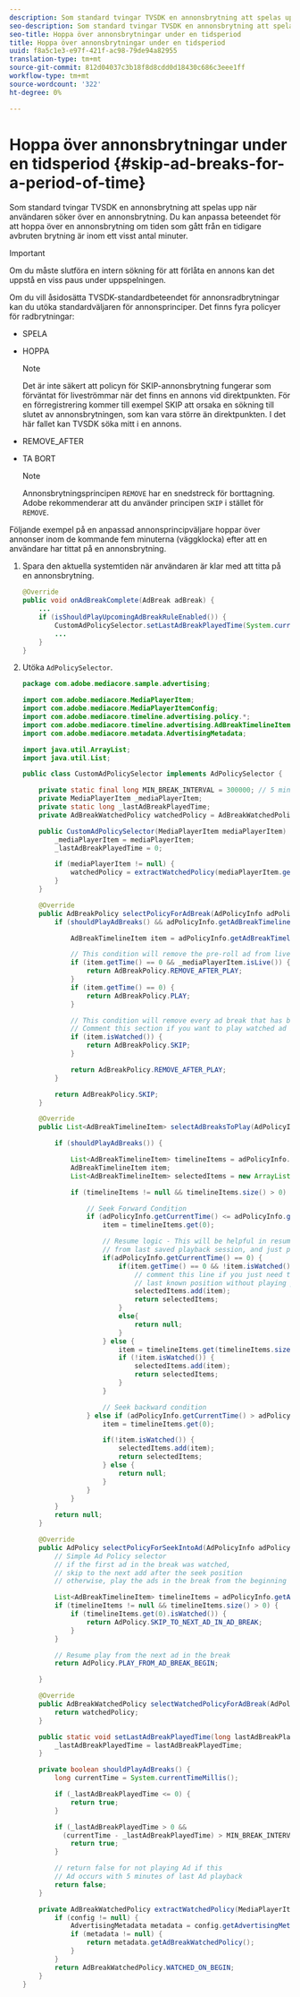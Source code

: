 ```yaml
---
description: Som standard tvingar TVSDK en annonsbrytning att spelas upp när användaren söker över en annonsbrytning. Du kan anpassa beteendet för att hoppa över en annonsbrytning om tiden som gått från en tidigare avbruten brytning är inom ett visst antal minuter.
seo-description: Som standard tvingar TVSDK en annonsbrytning att spelas upp när användaren söker över en annonsbrytning. Du kan anpassa beteendet för att hoppa över en annonsbrytning om tiden som gått från en tidigare avbruten brytning är inom ett visst antal minuter.
seo-title: Hoppa över annonsbrytningar under en tidsperiod
title: Hoppa över annonsbrytningar under en tidsperiod
uuid: f8a5c1e3-e97f-421f-ac98-79de94a82955
translation-type: tm+mt
source-git-commit: 812d04037c3b18f8d8cdd0d18430c686c3eee1ff
workflow-type: tm+mt
source-wordcount: '322'
ht-degree: 0%

---
```



# Hoppa över annonsbrytningar under en tidsperiod {#skip-ad-breaks-for-a-period-of-time}

Som standard tvingar TVSDK en annonsbrytning att spelas upp när användaren söker över en annonsbrytning. Du kan anpassa beteendet för att hoppa över en annonsbrytning om tiden som gått från en tidigare avbruten brytning är inom ett visst antal minuter.

>[!IMPORTANT]
>
>Om du måste slutföra en intern sökning för att förlåta en annons kan det uppstå en viss paus under uppspelningen.

Om du vill åsidosätta TVSDK-standardbeteendet för annonsradbrytningar kan du utöka standardväljaren för annonsprinciper. Det finns fyra policyer för radbrytningar:

* SPELA
* HOPPA

   >[!NOTE]
   >
   >Det är inte säkert att policyn för SKIP-annonsbrytning fungerar som förväntat för liveströmmar när det finns en annons vid direktpunkten. För en förregistrering kommer till exempel SKIP att orsaka en sökning till slutet av annonsbrytningen, som kan vara större än direktpunkten. I det här fallet kan TVSDK söka mitt i en annons.

* REMOVE_AFTER
* TA BORT

   >[!NOTE]
   >
   >Annonsbrytningsprincipen `REMOVE` har en snedstreck för borttagning. Adobe rekommenderar att du använder principen `SKIP` i stället för `REMOVE`.

Följande exempel på en anpassad annonsprincipväljare hoppar över annonser inom de kommande fem minuterna (väggklocka) efter att en användare har tittat på en annonsbrytning.

1. Spara den aktuella systemtiden när användaren är klar med att titta på en annonsbrytning.

   ```java
   @Override 
   public void onAdBreakComplete(AdBreak adBreak) { 
       ... 
       if (isShouldPlayUpcomingAdBreakRuleEnabled()) { 
           CustomAdPolicySelector.setLastAdBreakPlayedTime(System.currentTimeMillis()); 
           ... 
       } 
   }
   ```

1. Utöka `AdPolicySelector`.

   ```java
   package com.adobe.mediacore.sample.advertising; 
   
   import com.adobe.mediacore.MediaPlayerItem; 
   import com.adobe.mediacore.MediaPlayerItemConfig; 
   import com.adobe.mediacore.timeline.advertising.policy.*; 
   import com.adobe.mediacore.timeline.advertising.AdBreakTimelineItem; 
   import com.adobe.mediacore.metadata.AdvertisingMetadata; 
   
   import java.util.ArrayList; 
   import java.util.List; 
   
   public class CustomAdPolicySelector implements AdPolicySelector { 
   
       private static final long MIN_BREAK_INTERVAL = 300000; // 5 minutes for next ad break to be played 
       private MediaPlayerItem _mediaPlayerItem; 
       private static long _lastAdBreakPlayedTime; 
       private AdBreakWatchedPolicy watchedPolicy = AdBreakWatchedPolicy.WATCHED_ON_BEGIN; 
   
       public CustomAdPolicySelector(MediaPlayerItem mediaPlayerItem) { 
           _mediaPlayerItem = mediaPlayerItem; 
           _lastAdBreakPlayedTime = 0; 
   
           if (mediaPlayerItem != null) { 
               watchedPolicy = extractWatchedPolicy(mediaPlayerItem.getConfig()); 
           } 
       } 
   
       @Override 
       public AdBreakPolicy selectPolicyForAdBreak(AdPolicyInfo adPolicyInfo) { 
           if (shouldPlayAdBreaks() && adPolicyInfo.getAdBreakTimelineItems() != null) { 
   
               AdBreakTimelineItem item = adPolicyInfo.getAdBreakTimelineItems().get(0); 
   
               // This condition will remove the pre-roll ad from live stream after watching 
               if (item.getTime() == 0 && _mediaPlayerItem.isLive()) { 
                   return AdBreakPolicy.REMOVE_AFTER_PLAY; 
               } 
               if (item.getTime() == 0) { 
                   return AdBreakPolicy.PLAY; 
               } 
   
               // This condition will remove every ad break that has been watched once.  
               // Comment this section if you want to play watched ad breaks again. 
               if (item.isWatched()) { 
                   return AdBreakPolicy.SKIP; 
               } 
   
               return AdBreakPolicy.REMOVE_AFTER_PLAY; 
           } 
   
           return AdBreakPolicy.SKIP; 
       } 
   
       @Override 
       public List<AdBreakTimelineItem> selectAdBreaksToPlay(AdPolicyInfo adPolicyInfo) { 
   
           if (shouldPlayAdBreaks()) { 
   
               List<AdBreakTimelineItem> timelineItems = adPolicyInfo.getAdBreakTimelineItems(); 
               AdBreakTimelineItem item; 
               List<AdBreakTimelineItem> selectedItems = new ArrayList<AdBreakTimelineItem>(); 
   
               if (timelineItems != null && timelineItems.size() > 0) { 
   
                   // Seek Forward Condition 
                   if (adPolicyInfo.getCurrentTime() <= adPolicyInfo.getSeekToTime()) { 
                       item = timelineItems.get(0); 
   
                       // Resume logic - This will be helpful in resuming the content  
                       // from last saved playback session, and just play the pre-roll ad 
                       if(adPolicyInfo.getCurrentTime() == 0) { 
                           if(item.getTime() == 0 && !item.isWatched()) { 
                               // comment this line if you just need to seek to the user's  
                               // last known position without playing pre-roll ad. ZD#820 
                               selectedItems.add(item); 
                               return selectedItems; 
                           } 
                           else{ 
                               return null; 
                           } 
                       } else { 
                           item = timelineItems.get(timelineItems.size()-1); 
                           if (!item.isWatched()) { 
                               selectedItems.add(item); 
                               return selectedItems; 
                           } 
                       } 
   
                       // Seek backward condition 
                   } else if (adPolicyInfo.getCurrentTime() > adPolicyInfo.getSeekToTime()) { 
                       item = timelineItems.get(0); 
   
                       if(!item.isWatched()) { 
                           selectedItems.add(item); 
                           return selectedItems; 
                       } else { 
                           return null; 
                       } 
                   } 
               } 
           } 
           return null; 
       } 
   
       @Override 
       public AdPolicy selectPolicyForSeekIntoAd(AdPolicyInfo adPolicyInfo) { 
           // Simple Ad Policy selector 
           // if the first ad in the break was watched,  
           // skip to the next add after the seek position 
           // otherwise, play the ads in the break from the beginning 
   
           List<AdBreakTimelineItem> timelineItems = adPolicyInfo.getAdBreakTimelineItems(); 
           if (timelineItems != null && timelineItems.size() > 0) { 
               if (timelineItems.get(0).isWatched()) { 
                   return AdPolicy.SKIP_TO_NEXT_AD_IN_AD_BREAK; 
               } 
           } 
   
           // Resume play from the next ad in the break 
           return AdPolicy.PLAY_FROM_AD_BREAK_BEGIN; 
   
       } 
   
       @Override 
       public AdBreakWatchedPolicy selectWatchedPolicyForAdBreak(AdPolicyInfo adPolicyInfo) { 
           return watchedPolicy; 
       } 
   
       public static void setLastAdBreakPlayedTime(long lastAdBreakPlayedTime) { 
           _lastAdBreakPlayedTime = lastAdBreakPlayedTime; 
       } 
   
       private boolean shouldPlayAdBreaks() { 
           long currentTime = System.currentTimeMillis(); 
   
           if (_lastAdBreakPlayedTime <= 0) { 
               return true; 
           } 
   
           if (_lastAdBreakPlayedTime > 0 &&  
             (currentTime - _lastAdBreakPlayedTime) > MIN_BREAK_INTERVAL) { 
               return true; 
           } 
   
           // return false for not playing Ad if this  
           // Ad occurs with 5 minutes of last Ad playback 
           return false; 
       } 
   
       private AdBreakWatchedPolicy extractWatchedPolicy(MediaPlayerItemConfig config) { 
           if (config != null) { 
               AdvertisingMetadata metadata = config.getAdvertisingMetadata(); 
               if (metadata != null) { 
                   return metadata.getAdBreakWatchedPolicy(); 
               } 
           } 
           return AdBreakWatchedPolicy.WATCHED_ON_BEGIN; 
       } 
   } 
   ```

